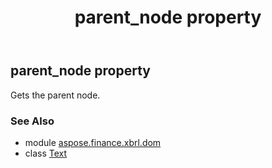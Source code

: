 ﻿---
title: parent_node property
second_title: Aspose.Finance for Python via .NET API References
description: 
type: docs
weight: 310
url: /python-net/aspose.finance.xbrl.dom/text/parent_node/
is_root: false
---

## parent_node property


Gets the parent node.

### See Also
* module [aspose.finance.xbrl.dom](../../)
* class [Text](/finance/python-net/aspose.finance.xbrl.dom/text)
